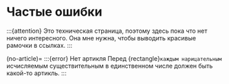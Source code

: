# Частые ошибки

:::{attention}
Это техническая страница, поэтому здесь пока что нет ничего интересного. Она мне нужна, чтобы выводить красивые рамочки в ссылках.
:::

(no-article)=
:::{error} Нет артикля
Перед {rectangle}`каждым нарицательным` исчисляемым существительным в единственном числе должен быть какой-то артикль.
:::

